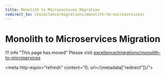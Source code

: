 ```yaml
---
title: Monolith to Microservices Migration
redirect_to: /excellence/migrations/monolith-to-microservices/
---
```


# Monolith to Microservices Migration

!!! info "This page has moved"
    Please visit [excellence/migrations/monolith-to-microservices](/excellence/migrations/monolith-to-microservices/index.md)

<meta http-equiv="refresh" content="0; url=/{metadata["redirect"]}/">